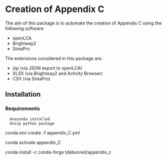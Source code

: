 # Creation of Appendix C

The aim of this package is to automate the creation of Appendix C using the following software: 
- openLCA 
- Brightway2
- SimaPro

The extensions considered in this package are:
- zip (via JSON export to openLCA)
- XLSX (via Brightway2 and Activity Browser)
- CSV (via SimaPro)

## Installation 
  ### Requirements 
      Anaconda installed
      Unzip python package
      
conda env create -f appendix_C.yml

conda activate appendix_C

conda install -c conda-forge tdebonnet/appendix_c
